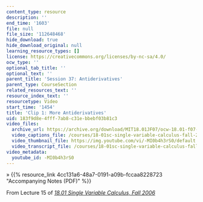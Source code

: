 ```yaml
---
content_type: resource
description: ''
end_time: '1603'
file: null
file_size: '112648468'
hide_download: true
hide_download_original: null
learning_resource_types: []
license: https://creativecommons.org/licenses/by-nc-sa/4.0/
ocw_type: ''
optional_tab_title: ''
optional_text: ''
parent_title: 'Session 37: Antiderivatives'
parent_type: CourseSection
related_resources_text: ''
resource_index_text: ''
resourcetype: Video
start_time: '1454'
title: 'Clip 1: More Antiderivatives'
uid: 183f9d8e-4fff-7ab8-c31e-bbebf03b81c3
video_files:
  archive_url: https://archive.org/download/MIT18.01JF07/ocw-18.01-f07-lec15_300k.mp4
  video_captions_file: /courses/18-01sc-single-variable-calculus-fall-2010/bd3b78b9e78958589dd45a193e185cb1_-MI0b4h3rS0.vtt
  video_thumbnail_file: https://img.youtube.com/vi/-MI0b4h3rS0/default.jpg
  video_transcript_file: /courses/18-01sc-single-variable-calculus-fall-2010/4c91dda10d7928748b813db3b06056e9_-MI0b4h3rS0.pdf
video_metadata:
  youtube_id: -MI0b4h3rS0
---
```


» {{% resource_link 4cc131a6-48a7-0191-a09b-fccaa8228723 "Accompanying Notes (PDF)" %}}

From Lecture 15 of [_18.01 Single Variable Calculus, Fall 2006_](/courses/18-01-single-variable-calculus-fall-2006/video_galleries/video-lectures)

